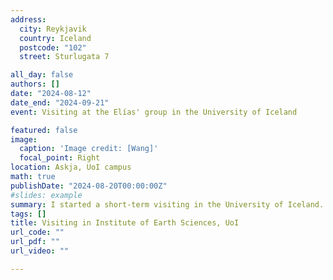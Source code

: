 ```yaml
---
address:
  city: Reykjavik
  country: Iceland
  postcode: "102"
  street: Sturlugata 7 

all_day: false
authors: []
date: "2024-08-12"
date_end: "2024-09-21"
event: Visiting at the Elías' group in the University of Iceland

featured: false
image:
  caption: 'Image credit: [Wang]'
  focal_point: Right
location: Askja, UoI campus
math: true
publishDate: "2024-08-20T00:00:00Z"
#slides: example
summary: I started a short-term visiting in the University of Iceland. Looking forward to the experience and ouput achieved in this journey.
tags: []
title: Visiting in Institute of Earth Sciences, UoI
url_code: ""
url_pdf: ""
url_video: ""

---
```


